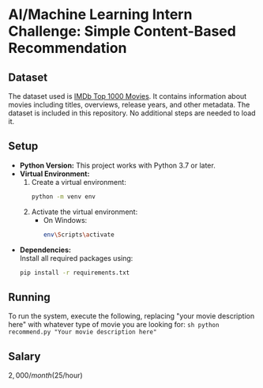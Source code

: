 # AI/Machine Learning Intern Challenge: Simple Content-Based Recommendation

## Dataset
The dataset used is [IMDb Top 1000 Movies](imdb_top_1000.csv). It contains information about movies including titles, overviews, release years, and other metadata. The dataset is included in this repository. No additional steps are needed to load it.

## Setup
- **Python Version:** This project works with Python 3.7 or later.
- **Virtual Environment:**
  1. Create a virtual environment:
     ```sh
     python -m venv env
     ```
  2. Activate the virtual environment:
     - On Windows:
       ```sh
       env\Scripts\activate
       ```
- **Dependencies:**  
  Install all required packages using:
  ```sh
  pip install -r requirements.txt
  
## Running
To run the system, execute the following, replacing "your movie description here" with whatever type of movie you are looking for:
       ```sh
       python recommend.py "Your movie description here"
       ```

## Salary
$2,000/month ($25/hour)